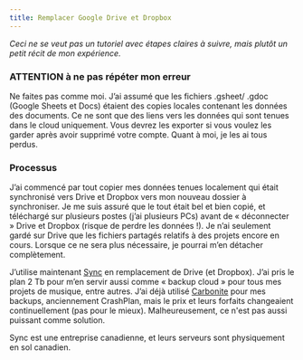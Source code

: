 ```yaml
---
title: Remplacer Google Drive et Dropbox
---
```

*Ceci ne se veut pas un tutoriel avec étapes claires à suivre, mais plutôt un petit récit de mon expérience.*

### ATTENTION à ne pas répéter mon erreur
Ne faites pas comme moi. J’ai assumé que les fichiers .gsheet/ .gdoc (Google Sheets et Docs) étaient des copies locales contenant les données des documents. Ce ne sont que des liens vers les données qui sont tenues dans le cloud uniquement. Vous devrez les exporter si vous voulez les garder après avoir supprimé votre compte. Quant à moi, je les ai tous perdus.

### Processus

J’ai commencé par tout copier mes données tenues localement qui était synchronisé vers Drive et Dropbox vers mon nouveau dossier à synchroniser. Je me suis assuré que le tout était bel et bien copié, et téléchargé sur plusieurs postes (j’ai plusieurs PCs) avant de « déconnecter » Drive et Dropbox (risque de perdre les données !).
Je n’ai seulement gardé sur Drive que les fichiers partagés relatifs à des projets encore en cours. Lorsque ce ne sera plus nécessaire, je pourrai m’en détacher complètement.

J’utilise maintenant [Sync](https://www.sync.com/) en remplacement de Drive (et Dropbox). J’ai pris le plan 2 Tb pour m’en servir aussi comme « backup cloud » pour tous mes projets de musique, entre autres. J’ai déjà utilisé [Carbonite](https://www.carbonite.com/) pour mes backups, anciennement CrashPlan, mais le prix et leurs forfaits changeaient continuellement (pas pour le mieux). Malheureusement, ce n'est pas aussi puissant comme solution.

Sync est une entreprise canadienne, et leurs serveurs sont physiquement en sol canadien.